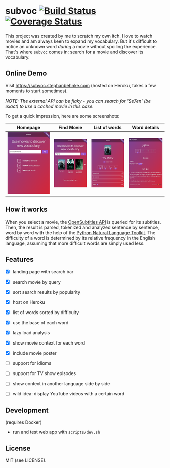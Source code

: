 subvoc [![Build Status](https://secure.travis-ci.org/stephanos/subvoc.png)](https://travis-ci.org/stephanos/subvoc) [![Coverage Status](https://coveralls.io/repos/github/stephanos/subvoc/badge.svg?branch=master)](https://coveralls.io/github/stephanos/subvoc?branch=master)
======

This project was created by me to scratch my own itch.
I love to watch movies and am always keen to expand my vocabulary.
But it's difficult to notice an unknown word *during* a movie without spoiling the experience.
That's where `subvoc` comes in: search for a movie and discover its vocabulary.


## Online Demo

Visit https://subvoc.stephanbehnke.com (hosted on Heroku, takes a few moments to start sometimes).

*NOTE: The external API can be flaky - you can search for 'Se7en' (be exact) to use a cached movie in this case.*

To get a quick impression, here are some screenshots:

Homepage                       | Find Movie                | List of words             | Word details
:-----------------------------:|:-------------------------:|:-------------------------:|:-------------------------:
![](./static/img/homepage.png) | ![](./static/img/movie-select.png) | ![](./static/img/list-words.png) | ![](./static/img/detail-word.png)


## How it works

When you select a movie, the [OpenSubtitles API](http://trac.opensubtitles.org/projects/opensubtitles/wiki/XMLRPC) is queried for its subtitles. Then, the result is parsed, tokenized and analyzed sentence by sentence, word by word with the help of the [Python Natural Language Toolkit](http://www.nltk.org). The difficulty of a word is determined by its relative frequency in the English language, assuming that more difficult words are simply used less.


## Features

 - [x] landing page with search bar
 - [x] search movie by query
 - [x] sort search results by popularity
 - [x] host on Heroku
 - [x] list of words sorted by difficulty
 - [x] use the base of each word
 - [x] lazy load analysis
 - [x] show movie context for each word
 - [x] include movie poster
 - [ ] support for idioms
 - [ ] support for TV show episodes
 - [ ] show context in another language side by side
 - [ ] wild idea: display YouTube videos with a certain word


## Development

(requires Docker) 

 - run and test web app with `scripts/dev.sh`
 

## License
MIT (see LICENSE).
